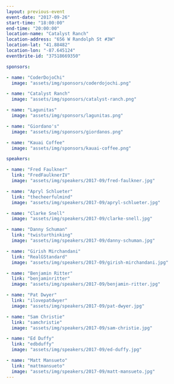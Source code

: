 ```yaml
---
layout: previous-event
event-date: "2017-09-26"
start-time: "18:00:00"
end-time: "20:00:00"
location-name: "Catalyst Ranch"
location-address: "656 W Randolph St #3W"
location-lat: "41.88482"
location-lon: "-87.645124"
eventbrite-id: "37518669350"

sponsors:

- name: "CoderDojoChi"
  image: "assets/img/sponsors/coderdojochi.png"

- name: "Catalyst Ranch"
  image: "assets/img/sponsors/catalyst-ranch.png"

- name: "Lagunitas"
  image: "assets/img/sponsors/lagunitas.png"

- name: "Giordano's"
  image: "assets/img/sponsors/giordanos.png"

- name: "Kauai Coffee"
  image: "assets/img/sponsors/kauai-coffee.png"

speakers:

- name: "Fred Faulkner"
  link: "FredFaulknerIV"
  image: "assets/img/speakers/2017-09/fred-faulkner.jpg"

- name: "Apryl Schlueter"
  link: "thecheerfulmind"
  image: "assets/img/speakers/2017-09/apryl-schlueter.jpg"

- name: "Clarke Snell"
  image: "assets/img/speakers/2017-09/clarke-snell.jpg"

- name: "Danny Schuman"
  link: "twisturthinking"
  image: "assets/img/speakers/2017-09/danny-schuman.jpg"

- name: "Girish Mirchandani"
  link: "RealGStandard"
  image: "assets/img/speakers/2017-09/girish-mirchandani.jpg"

- name: "Benjamin Ritter"
  link: "benjaminritter"
  image: "assets/img/speakers/2017-09/benjamin-ritter.jpg"

- name: "Pat Dwyer"
  link: "ilovepatdwyer"
  image: "assets/img/speakers/2017-09/pat-dwyer.jpg"

- name: "Sam Christie"
  link: "samchristie"
  image: "assets/img/speakers/2017-09/sam-christie.jpg"

- name: "Ed Duffy"
  link: "edbduffy"
  image: "assets/img/speakers/2017-09/ed-duffy.jpg"

- name: "Matt Mansueto"
  link: "mattmansueto"
  image: "assets/img/speakers/2017-09/matt-mansueto.jpg"
---
```

